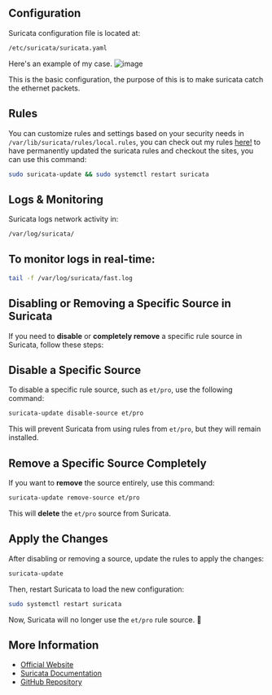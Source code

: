 
## Configuration
Suricata configuration file is located at:
```bash
/etc/suricata/suricata.yaml
```
Here's an example of my case.
![image](https://github.com/user-attachments/assets/c845dff4-b5dc-4046-9611-74c89c25efa1)

This is the basic configuration, the purpose of this is to make suricata catch the ethernet packets.

## Rules
You can customize rules and settings based on your security needs in `/var/lib/suricata/rules/local.rules`, you can check out my rules [here!](/docs.rules.txt)
to have permanently updated the suricata rules and checkout the sites, you can use this command:
```bash
sudo suricata-update && sudo systemctl restart suricata
```

## Logs & Monitoring
Suricata logs network activity in:
```bash
/var/log/suricata/
```

## To monitor logs in real-time:
```bash
tail -f /var/log/suricata/fast.log
```

## Disabling or Removing a Specific Source in Suricata

If you need to **disable** or **completely remove** a specific rule source in Suricata, follow these steps:

## **Disable a Specific Source**
To disable a specific rule source, such as `et/pro`, use the following command:
```bash
suricata-update disable-source et/pro
```
This will prevent Suricata from using rules from `et/pro`, but they will remain installed.

## **Remove a Specific Source Completely**
If you want to **remove** the source entirely, use this command:
```bash
suricata-update remove-source et/pro
```
This will **delete** the `et/pro` source from Suricata.

## **Apply the Changes**
After disabling or removing a source, update the rules to apply the changes:
```bash
suricata-update
```
Then, restart Suricata to load the new configuration:
```bash
sudo systemctl restart suricata
```

Now, Suricata will no longer use the `et/pro` rule source. 🚀



## More Information
- [Official Website](https://suricata.io/)
- [Suricata Documentation](https://suricata.readthedocs.io/en/latest/)
- [GitHub Repository](https://github.com/OISF/suricata)
